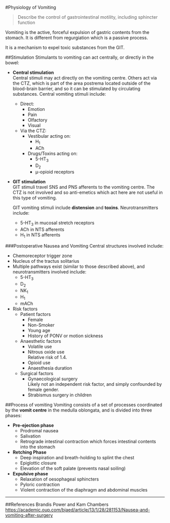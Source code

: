 #Physiology of Vomiting
> Describe the control of gastrointestinal motility, including sphincter function

Vomiting is the active, forceful expulsion of gastric contents from the stomach. It is different from regurgiation which is a passive process.

It is a mechanism to expel toxic substances from the GIT.

##Stimulation
Stimulants to vomiting can act centrally, or directly in the bowel:
* **Central stimulation**  
    Central stimuli may act directly on the vomiting centre. Others act via the CTZ, which is part of the area postrema located outside of the blood-brain barrier, and so it can be stimulated by circulating substances.
    Central vomiting stimuli include:
    * Direct:
        * Emotion
        * Pain
        * Olfactory
        * Visual
    * Via the CTZ:
        * Vestibular acting on:
            * H<sub>1</sub>
            * ACh
        * Drugs/Toxins acting on:
            * 5-HT<sub>3</sub>
            * D<sub>2</sub>
            * μ-opioid receptors




* **GIT stimulation**  
    GIT stimuli travel SNS and PNS afferents to the vomiting centre. The CTZ is not involved and so anti-emetics which act here are not useful in this type of vomiting.

    GIT vomiting stimuli include **distension** and **toxins**. Neurotransmitters include:
    * 5-HT<sub>3</sub> in mucosal stretch receptors
    * ACh in NTS afferents
    * H<sub>1</sub> in NTS afferents


###Postoperative Nausea and Vomiting
Central structures involved include:
* Chemoreceptor trigger zone
* Nucleus of the tractus solitarius
* Multiple pathways exist (similar to those described above), and neurotransmitters involved include:
    * 5-HT<sub>3</sub>
    * D<sub>2</sub>
    * NK<sub>1</sub>
    * H<sub>1</sub>
    * mACh
* Risk factors
    * Patient factors
        * Female
        * Non-Smoker
        * Young age
        * History of PONV or motion sickness
    * Anaesthetic factors
        * Volatile use
        * Nitrous oxide use  
        Relative risk of 1.4.
        * Opioid use
        * Anaesthesia duration
    * Surgical factors
        * Gynaecological surgery  
        Likely not an independent risk factor, and simply confounded by female gender.
        * Strabismus surgery in children

##Process of vomiting
Vomiting consists of a set of processes coordinated by the **vomit centre** in the medulla oblongata, and is divided into three phases:
* **Pre-ejection phase**
    * Prodromal nausea
    * Salivation
    * Retrograde intestinal contraction which forces intestinal contents into the stomach
* **Retching Phase**
    * Deep inspiration and breath-holding to splint the chest
    * Epiglottic closure
    * Elevation of the soft palate (prevents nasal soiling)
* **Expulsive phase**
    * Relaxation of oesophageal sphincters
    * Pyloric contraction
    * Violent contraction of the diaphragm and abdominal muscles


---
##References
Brandis
Power and Kam
Chambers
https://academic.oup.com/bjaed/article/13/1/28/281153/Nausea-and-vomiting-after-surgery